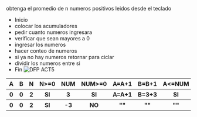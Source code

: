 obtenga el promedio de n numeros positivos leidos desde el teclado  
* Inicio
* colocar los acumuladores
* pedir cuanto numeros ingresara
* verificar que sean mayores a 0
* ingresar los numeros
* hacer conteo de numeros
* si ya no hay numeros retornar para ciclar
* dividir los numeros entre si
* Fin
![DFP ACT5](https://github.com/Alexcairo23/Diagramas-ICI/assets/144750904/f630beb1-ef78-4eea-911b-a02c94b39acd)

<table>
<thead>
	<tr>  
        <th>A</th>
		<th>B</th>
		<th>N</th>
		<th>N>=0</th>
		<th>NUM</th>
		<th>NUM>=0</th>
		<th>A=A+1</th>
		<th>B=B+1</th>
		<th>A<=NUM</th>
		<th>PRO=A/B</th>
	</tr>
</thead>
<tbody>
	<tr>
		<th>0</th>
		<th>0</th>
		<th>2</th>
		<th>SI</th>
		<th>3</th>
		<th>SI</th>
		<th>A=A+1</th>
		<th>B=3+3</th>
		<th>SI</th>
		<th>2</th>
	</tr>  
<th>0</th>
		<th>0</th>
		<th>2</th>
		<th>SI</th>
		<th>-3</th>
		<th>NO</th>
		<th>""</th>
		<th>""</th>
		<th>""</th>
		<th>ERROR</th>
</tbody>
</table>

